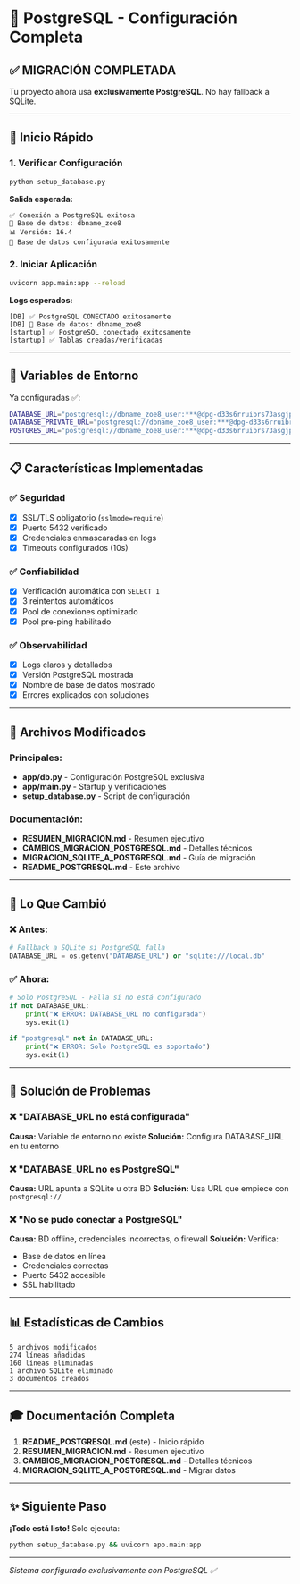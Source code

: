 # 🐘 PostgreSQL - Configuración Completa

## ✅ MIGRACIÓN COMPLETADA

Tu proyecto ahora usa **exclusivamente PostgreSQL**. No hay fallback a SQLite.

---

## 🚀 Inicio Rápido

### 1. Verificar Configuración

```bash
python setup_database.py
```

**Salida esperada:**
```
✅ Conexión a PostgreSQL exitosa
🎯 Base de datos: dbname_zoe8
📊 Versión: 16.4
🎉 Base de datos configurada exitosamente
```

### 2. Iniciar Aplicación

```bash
uvicorn app.main:app --reload
```

**Logs esperados:**
```
[DB] ✅ PostgreSQL CONECTADO exitosamente
[DB] 🎯 Base de datos: dbname_zoe8
[startup] ✅ PostgreSQL conectado exitosamente
[startup] ✅ Tablas creadas/verificadas
```

---

## 🔧 Variables de Entorno

Ya configuradas ✅:

```bash
DATABASE_URL="postgresql://dbname_zoe8_user:***@dpg-d33s6rruibrs73asgjp0-a:5432/dbname_zoe8?sslmode=require"
DATABASE_PRIVATE_URL="postgresql://dbname_zoe8_user:***@dpg-d33s6rruibrs73asgjp0-a:5432/dbname_zoe8?sslmode=require"
POSTGRES_URL="postgresql://dbname_zoe8_user:***@dpg-d33s6rruibrs73asgjp0-a:5432/dbname_zoe8?sslmode=require"
```

---

## 📋 Características Implementadas

### ✅ Seguridad
- [x] SSL/TLS obligatorio (`sslmode=require`)
- [x] Puerto 5432 verificado
- [x] Credenciales enmascaradas en logs
- [x] Timeouts configurados (10s)

### ✅ Confiabilidad
- [x] Verificación automática con `SELECT 1`
- [x] 3 reintentos automáticos
- [x] Pool de conexiones optimizado
- [x] Pool pre-ping habilitado

### ✅ Observabilidad
- [x] Logs claros y detallados
- [x] Versión PostgreSQL mostrada
- [x] Nombre de base de datos mostrado
- [x] Errores explicados con soluciones

---

## 📁 Archivos Modificados

### Principales:
- **app/db.py** - Configuración PostgreSQL exclusiva
- **app/main.py** - Startup y verificaciones
- **setup_database.py** - Script de configuración

### Documentación:
- **RESUMEN_MIGRACION.md** - Resumen ejecutivo
- **CAMBIOS_MIGRACION_POSTGRESQL.md** - Detalles técnicos
- **MIGRACION_SQLITE_A_POSTGRESQL.md** - Guía de migración
- **README_POSTGRESQL.md** - Este archivo

---

## 🎯 Lo Que Cambió

### ❌ Antes:
```python
# Fallback a SQLite si PostgreSQL falla
DATABASE_URL = os.getenv("DATABASE_URL") or "sqlite:///local.db"
```

### ✅ Ahora:
```python
# Solo PostgreSQL - Falla si no está configurado
if not DATABASE_URL:
    print("❌ ERROR: DATABASE_URL no configurada")
    sys.exit(1)

if "postgresql" not in DATABASE_URL:
    print("❌ ERROR: Solo PostgreSQL es soportado")
    sys.exit(1)
```

---

## 🐛 Solución de Problemas

### ❌ "DATABASE_URL no está configurada"
**Causa:** Variable de entorno no existe
**Solución:** Configura DATABASE_URL en tu entorno

### ❌ "DATABASE_URL no es PostgreSQL"
**Causa:** URL apunta a SQLite u otra BD
**Solución:** Usa URL que empiece con `postgresql://`

### ❌ "No se pudo conectar a PostgreSQL"
**Causa:** BD offline, credenciales incorrectas, o firewall
**Solución:** Verifica:
- Base de datos en línea
- Credenciales correctas
- Puerto 5432 accesible
- SSL habilitado

---

## 📊 Estadísticas de Cambios

```
5 archivos modificados
274 líneas añadidas
160 líneas eliminadas
1 archivo SQLite eliminado
3 documentos creados
```

---

## 🎓 Documentación Completa

1. **README_POSTGRESQL.md** (este) - Inicio rápido
2. **RESUMEN_MIGRACION.md** - Resumen ejecutivo
3. **CAMBIOS_MIGRACION_POSTGRESQL.md** - Detalles técnicos
4. **MIGRACION_SQLITE_A_POSTGRESQL.md** - Migrar datos

---

## ✨ Siguiente Paso

**¡Todo está listo!** Solo ejecuta:

```bash
python setup_database.py && uvicorn app.main:app
```

---

*Sistema configurado exclusivamente con PostgreSQL ✅*
